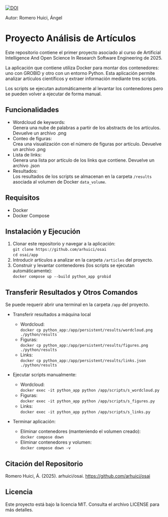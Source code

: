[![DOI](https://zenodo.org/badge/DOI/10.5281/zenodo.14976592.svg)](https://doi.org/10.5281/zenodo.14976592)

Autor: Romero Huici, Ángel
# Proyecto Análisis de Artículos
Este repositorio contiene el primer proyecto asociado al curso de Artificial Intelligence And Open Science In Research Software Engineering de 2025.

La aplicación que contiene utiliza Docker para montar dos contenedores: uno con GROBID y otro con un entorno Python. Esta aplicación permite analizar artículos científicos y extraer información mediante tres scripts.

Los scripts se ejecutan automáticamente al levantar los contenedores pero se pueden volver a ejecutar de forma manual.

## Funcionalidades
- Wordcloud de keywords:  
Genera una nube de palabras a partir de los abstracts de los artículos. Devuelve un archivo .png
- Conteo de figuras:  
Crea una visualización con el número de figuras por artículo. Devuelve un archivo .png
- Lista de links:  
 Genera una lista por artículo de los links que contiene. Devuelve un archivo .json
- Resultados:  
 Los resultados de los scripts se almacenan en la carpeta `/results` asociada al volumen de Docker `data_volume`.

## Requisitos
- Docker
- Docker Compose

## Instalación y Ejecución
1. Clonar este repositorio y navegar a la aplicación:  
``` git clone https://github.com/arhuici/osai ```  
``` cd osai/app ```  
2. Introducir artículos a analizar en la carpeta `/articles` del proyecto.
3. Construir y levantar contenedores (los scripts se ejecutan automáticamente):  
```docker compose up --build python_app grobid```


## Transferir Resultados y Otros Comandos
Se puede requerir abrir una terminal en la carpeta `/app` del proyecto.
- Transferir resultados a máquina local
    - Wordcloud:  
```docker cp python_app:/app/persistent/results/wordcloud.png ./python/results```
    - Figuras:  
```docker cp python_app:/app/persistent/results/figures.png ./python/results```
    - Links:  
```docker cp python_app:/app/persistent/results/links.json ./python/results```

- Ejecutar scripts manualmente:
    - Wordcloud:  
```docker exec -it python_app python /app/scripts/s_wordcloud.py```
    - Figuras:  
```docker exec -it python_app python /app/scripts/s_figures.py```
    - Links:  
```docker exec -it python_app python /app/scripts/s_links.py```
- Terminar aplicación:  
    - Eliminar contenedores (manteniendo el volumen creado):  
```docker compose down```
    - Eliminar contenedores y volumen:  
```docker compose down -v```


## Citación del Repositorio
Romero Huici, Á. (2025). arhuici/osai. https://github.com/arhuici/osai

## Licencia
Este proyecto está bajo la licencia MIT. Consulta el archivo LICENSE para más detalles.